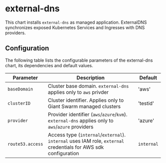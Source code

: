# external-dns

This chart installs `external-dns` as managed application. ExternalDNS synchronizes exposed Kubernetes Services and Ingresses with DNS providers.


## Configuration

The following table lists the configurable parameters of the external-dns chart, its dependencies and default values.

Parameter | Description | Default
--- | --- | ---
`baseDomain` | Cluster base domain. `external-dns` applies only to `aws` privder | 'aws'
`clusterID` | Cluster identifier. Applies only to Giant Swarm managed clusters | 'testid'
`provider` | Provider identifier (`aws`/`azure`/`kvm`). `external-dns` applies only to `aws`/`azure` providers | 'azure'
`route53.access` | Access type (`internal`/`external`). `internal` uses IAM role, `external` credentials for AWS sdk configuration | `internal`
